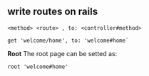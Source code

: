 write routes on rails
---
```
<method> <route> , to: <controller#method>
```
```
get 'welcome/home', to: 'welcome#home`
```

**Root**
The root page can be setted as:
```
root 'welcome#home'
```

